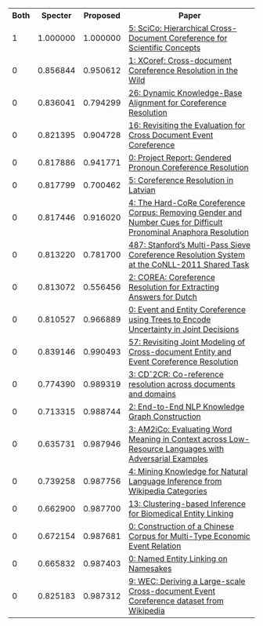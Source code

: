 <html><table><tr>
<th>Both</th>
<th>Specter</th>
<th>Proposed</th>
<th>Paper</th>
</tr>
<tr>
<td>1</td>
<td>1.000000</td>
<td>1.000000</td>
<td><a href="https://www.semanticscholar.org/paper/1022414cdd267f67f3f578299675c1812dcac49a">5: SciCo: Hierarchical Cross-Document Coreference for Scientific Concepts</a></td>
</tr>
<tr>
<td>0</td>
<td>0.856844</td>
<td>0.950612</td>
<td><a href="https://www.semanticscholar.org/paper/bb65b65e8403c9c19bf61494206b7623fde28c92">1: XCoref: Cross-document Coreference Resolution in the Wild</a></td>
</tr>
<tr>
<td>0</td>
<td>0.836041</td>
<td>0.794299</td>
<td><a href="https://www.semanticscholar.org/paper/050214e4103ead7ec414b635ea08ca5e9de6d736">26: Dynamic Knowledge-Base Alignment for Coreference Resolution</a></td>
</tr>
<tr>
<td>0</td>
<td>0.821395</td>
<td>0.904728</td>
<td><a href="https://www.semanticscholar.org/paper/b145717745b433ee8a9daf12188e5d31dab4eec3">16: Revisiting the Evaluation for Cross Document Event Coreference</a></td>
</tr>
<tr>
<td>0</td>
<td>0.817886</td>
<td>0.941771</td>
<td><a href="https://www.semanticscholar.org/paper/ea9cf3631a7f432226def14eea9b31888920cda8">0: Project Report: Gendered Pronoun Coreference Resolution</a></td>
</tr>
<tr>
<td>0</td>
<td>0.817799</td>
<td>0.700462</td>
<td><a href="https://www.semanticscholar.org/paper/cd727f3450c078fd8a575eb0254fdea92bb62487">5: Coreference Resolution in Latvian</a></td>
</tr>
<tr>
<td>0</td>
<td>0.817446</td>
<td>0.916020</td>
<td><a href="https://www.semanticscholar.org/paper/c5db886ea95aa06b83e78bbb1e7cdd0e3f580cd5">4: The Hard-CoRe Coreference Corpus: Removing Gender and Number Cues for Difficult Pronominal Anaphora Resolution</a></td>
</tr>
<tr>
<td>0</td>
<td>0.813220</td>
<td>0.781700</td>
<td><a href="https://www.semanticscholar.org/paper/6d5ff1e0d334e0236ba6eaa905bd681695051a83">487: Stanford’s Multi-Pass Sieve Coreference Resolution System at the CoNLL-2011 Shared Task</a></td>
</tr>
<tr>
<td>0</td>
<td>0.813072</td>
<td>0.556456</td>
<td><a href="https://www.semanticscholar.org/paper/c25dbd100a8aad43d4b41a05f91c56bb6727a6a6">2: COREA: Coreference Resolution for Extracting Answers for Dutch</a></td>
</tr>
<tr>
<td>0</td>
<td>0.810527</td>
<td>0.966889</td>
<td><a href="https://www.semanticscholar.org/paper/34c02bf14ac2bacc71663ad336399c1f8caf81f7">0: Event and Entity Coreference using Trees to Encode Uncertainty in Joint Decisions</a></td>
</tr>
<tr>
<td>0</td>
<td>0.839146</td>
<td>0.990493</td>
<td><a href="https://www.semanticscholar.org/paper/6cd9c11017595a2194cacfedb3ec4ecb30462287">57: Revisiting Joint Modeling of Cross-document Entity and Event Coreference Resolution</a></td>
</tr>
<tr>
<td>0</td>
<td>0.774390</td>
<td>0.989319</td>
<td><a href="https://www.semanticscholar.org/paper/33e8e5d0801aab695efc21fad20bd710bb22cb6d">3: CDˆ2CR: Co-reference resolution across documents and domains</a></td>
</tr>
<tr>
<td>0</td>
<td>0.713315</td>
<td>0.988744</td>
<td><a href="https://www.semanticscholar.org/paper/87e367d76e5c63c834bf77b4f6ea8bce6cdb5553">2: End-to-End NLP Knowledge Graph Construction</a></td>
</tr>
<tr>
<td>0</td>
<td>0.635731</td>
<td>0.987946</td>
<td><a href="https://www.semanticscholar.org/paper/acb5e45732d76ef69b709a8eec21aa0ebae9c804">3: AM2iCo: Evaluating Word Meaning in Context across Low-Resource Languages with Adversarial Examples</a></td>
</tr>
<tr>
<td>0</td>
<td>0.739258</td>
<td>0.987756</td>
<td><a href="https://www.semanticscholar.org/paper/3c7edf5f4504032849518c39f1755212df2923db">4: Mining Knowledge for Natural Language Inference from Wikipedia Categories</a></td>
</tr>
<tr>
<td>0</td>
<td>0.662900</td>
<td>0.987700</td>
<td><a href="https://www.semanticscholar.org/paper/96079beb0b00ef64d753fbc5f6e2e4e58345b790">13: Clustering-based Inference for Biomedical Entity Linking</a></td>
</tr>
<tr>
<td>0</td>
<td>0.672154</td>
<td>0.987681</td>
<td><a href="https://www.semanticscholar.org/paper/02df77ea23b404ef90ca5eedfe293430fb0eb3a7">0: Construction of a Chinese Corpus for Multi-Type Economic Event Relation</a></td>
</tr>
<tr>
<td>0</td>
<td>0.665832</td>
<td>0.987403</td>
<td><a href="https://www.semanticscholar.org/paper/63e0c02b84550a9e432c8fed4f6c6310c55f5222">0: Named Entity Linking on Namesakes</a></td>
</tr>
<tr>
<td>0</td>
<td>0.825183</td>
<td>0.987312</td>
<td><a href="https://www.semanticscholar.org/paper/a814f3773b6482b7f5c8ba8c3edfedb726999574">9: WEC: Deriving a Large-scale Cross-document Event Coreference dataset from Wikipedia</a></td>
</tr>
</table></html>
